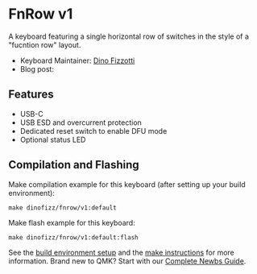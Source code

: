 # FnRow v1 

A keyboard featuring a single horizontal row of switches in the style of a "fucntion row" layout.

* Keyboard Maintainer: [Dino Fizzotti](https://www.dinofizzotti.com)
* Blog post: []()

##  Features

* USB-C
* USB ESD and overcurrent protection
* Dedicated reset switch to enable DFU mode
* Optional status LED

## Compilation and Flashing

Make compilation example for this keyboard (after setting up your build environment):

    make dinofizz/fnrow/v1:default

Make flash example for this keyboard:
    
    make dinofizz/fnrow/v1:default:flash

See the [build environment setup](https://docs.qmk.fm/#/getting_started_build_tools) and the [make instructions](https://docs.qmk.fm/#/getting_started_make_guide) for more information. Brand new to QMK? Start with our [Complete Newbs Guide](https://docs.qmk.fm/#/newbs).
